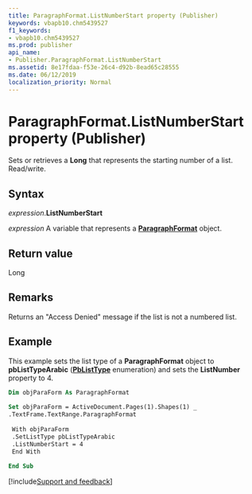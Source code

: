 ```yaml
---
title: ParagraphFormat.ListNumberStart property (Publisher)
keywords: vbapb10.chm5439527
f1_keywords:
- vbapb10.chm5439527
ms.prod: publisher
api_name:
- Publisher.ParagraphFormat.ListNumberStart
ms.assetid: 8e17fdaa-f53e-26c4-d92b-8ead65c28555
ms.date: 06/12/2019
localization_priority: Normal
---
```



# ParagraphFormat.ListNumberStart property (Publisher)

Sets or retrieves a **Long** that represents the starting number of a list. Read/write.


## Syntax

_expression_.**ListNumberStart**

_expression_ A variable that represents a **[ParagraphFormat](Publisher.ParagraphFormat.md)** object.


## Return value

Long


## Remarks

Returns an "Access Denied" message if the list is not a numbered list.


## Example

This example sets the list type of a **ParagraphFormat** object to **pbListTypeArabic** (**[PbListType](publisher.pblisttype.md)** enumeration) and sets the **ListNumber** property to 4.

```vb
Dim objParaForm As ParagraphFormat 
 
Set objParaForm = ActiveDocument.Pages(1).Shapes(1) _ 
.TextFrame.TextRange.ParagraphFormat 
 
 With objParaForm 
 .SetListType pbListTypeArabic 
 .ListNumberStart = 4 
 End With 
 
End Sub
```

[!include[Support and feedback](~/includes/feedback-boilerplate.md)]